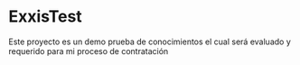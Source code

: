 # ExxisTest
Este proyecto es un demo prueba de conocimientos el cual será evaluado y requerido para mi proceso de contratación
